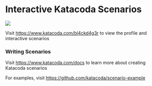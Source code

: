 # Interactive Katacoda Scenarios

[![](http://shields.katacoda.com/katacoda/bl4ckd4g3r/count.svg)](https://www.katacoda.com/bl4ckd4g3r "Get your profile on Katacoda.com")

Visit https://www.katacoda.com/bl4ckd4g3r to view the profile and interactive scenarios

### Writing Scenarios
Visit https://www.katacoda.com/docs to learn more about creating Katacoda scenarios

For examples, visit https://github.com/katacoda/scenario-example
